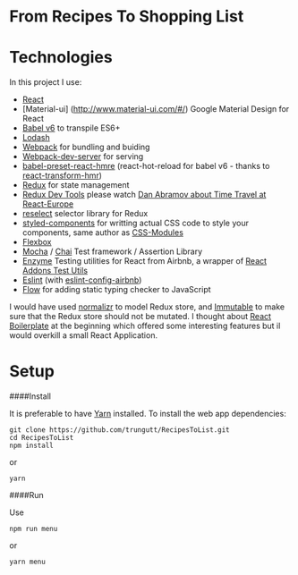# From Recipes To Shopping List

# Technologies
In this project I use:

* [React](https://github.com/facebook/react)
* [Material-ui] (http://www.material-ui.com/#/) Google Material Design for React
* [Babel v6](http://babeljs.io/) to transpile ES6+
* [Lodash](https://lodash.com/)
* [Webpack](http://webpack.github.io/) for bundling and buiding
* [Webpack-dev-server](https://github.com/webpack/webpack-dev-server) for serving
* [babel-preset-react-hmre](https://github.com/danmartinez101/babel-preset-react-hmre) (react-hot-reload for babel v6 - thanks to [react-transform-hmr](https://github.com/gaearon/react-transform-hmr))
* [Redux](https://github.com/reactjs/redux) for state management
* [Redux Dev Tools](https://github.com/gaearon/redux-devtools) please watch [Dan Abramov about Time Travel at React-Europe](https://www.youtube.com/watch?v=xsSnOQynTHs)
* [reselect](https://github.com/reactjs/reselect) selector library for Redux
* [styled-components](https://styled-components.com/) for writting actual CSS code to style your components, same author as [CSS-Modules](https://github.com/css-modules/css-modules)
* [Flexbox](https://developer.mozilla.org/en-US/docs/Web/CSS/CSS_Flexible_Box_Layout/Using_CSS_flexible_boxes)
* [Mocha](https://mochajs.org/) / [Chai](http://chaijs.com/) Test framework / Assertion Library
* [Enzyme](http://airbnb.io/enzyme/) Testing utilities for React from Airbnb, a wrapper of [React Addons Test Utils](https://facebook.github.io/react/docs/test-utils.html)
* [Eslint](http://eslint.org/) (with [eslint-config-airbnb](https://github.com/airbnb/javascript/tree/master/packages/eslint-config-airbnb))
* [Flow](https://flowtype.org/) for adding static typing checker to JavaScript

I would have used [normalizr](https://github.com/paularmstrong/normalizr) to model Redux store, and [Immutable](https://facebook.github.io/immutable-js/) to make sure that the Redux store should not be mutated. I thought about [React Boilerplate](https://github.com/react-boilerplate/react-boilerplate) at the beginning which offered some interesting features but il would overkill a small React Application.

# Setup

####Install

It is preferable to have [Yarn](https://yarnpkg.com/fr/) installed.
To install the web app dependencies:

```shell
git clone https://github.com/trungutt/RecipesToList.git
cd RecipesToList
npm install
```

or 

```shell
yarn
```

####Run

Use 

```shell
npm run menu
```

or 

```shell
yarn menu
```
